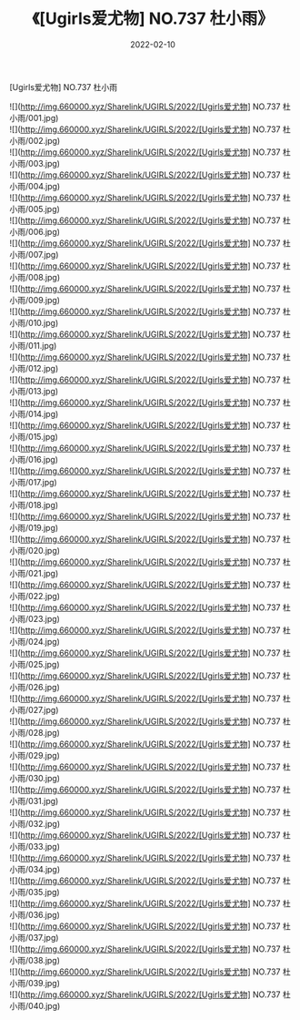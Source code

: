 ﻿---
layout: post
title:  《[Ugirls爱尤物] NO.737 杜小雨》
date:   2022-02-10
img: http://img.660000.xyz/Sharelink/UGIRLS/2022/[Ugirls爱尤物] NO.737 杜小雨/000.jpg
categories: [美女, 清纯, 唯美]
---

[Ugirls爱尤物] NO.737 杜小雨

 ![](http://img.660000.xyz/Sharelink/UGIRLS/2022/[Ugirls爱尤物] NO.737 杜小雨/001.jpg) <br>![](http://img.660000.xyz/Sharelink/UGIRLS/2022/[Ugirls爱尤物] NO.737 杜小雨/002.jpg) <br>![](http://img.660000.xyz/Sharelink/UGIRLS/2022/[Ugirls爱尤物] NO.737 杜小雨/003.jpg) <br>![](http://img.660000.xyz/Sharelink/UGIRLS/2022/[Ugirls爱尤物] NO.737 杜小雨/004.jpg) <br>![](http://img.660000.xyz/Sharelink/UGIRLS/2022/[Ugirls爱尤物] NO.737 杜小雨/005.jpg) <br>![](http://img.660000.xyz/Sharelink/UGIRLS/2022/[Ugirls爱尤物] NO.737 杜小雨/006.jpg) <br>![](http://img.660000.xyz/Sharelink/UGIRLS/2022/[Ugirls爱尤物] NO.737 杜小雨/007.jpg) <br>![](http://img.660000.xyz/Sharelink/UGIRLS/2022/[Ugirls爱尤物] NO.737 杜小雨/008.jpg) <br>![](http://img.660000.xyz/Sharelink/UGIRLS/2022/[Ugirls爱尤物] NO.737 杜小雨/009.jpg) <br>![](http://img.660000.xyz/Sharelink/UGIRLS/2022/[Ugirls爱尤物] NO.737 杜小雨/010.jpg) <br>![](http://img.660000.xyz/Sharelink/UGIRLS/2022/[Ugirls爱尤物] NO.737 杜小雨/011.jpg) <br>![](http://img.660000.xyz/Sharelink/UGIRLS/2022/[Ugirls爱尤物] NO.737 杜小雨/012.jpg) <br>![](http://img.660000.xyz/Sharelink/UGIRLS/2022/[Ugirls爱尤物] NO.737 杜小雨/013.jpg) <br>![](http://img.660000.xyz/Sharelink/UGIRLS/2022/[Ugirls爱尤物] NO.737 杜小雨/014.jpg) <br>![](http://img.660000.xyz/Sharelink/UGIRLS/2022/[Ugirls爱尤物] NO.737 杜小雨/015.jpg) <br>![](http://img.660000.xyz/Sharelink/UGIRLS/2022/[Ugirls爱尤物] NO.737 杜小雨/016.jpg) <br>![](http://img.660000.xyz/Sharelink/UGIRLS/2022/[Ugirls爱尤物] NO.737 杜小雨/017.jpg) <br>![](http://img.660000.xyz/Sharelink/UGIRLS/2022/[Ugirls爱尤物] NO.737 杜小雨/018.jpg) <br>![](http://img.660000.xyz/Sharelink/UGIRLS/2022/[Ugirls爱尤物] NO.737 杜小雨/019.jpg) <br>![](http://img.660000.xyz/Sharelink/UGIRLS/2022/[Ugirls爱尤物] NO.737 杜小雨/020.jpg) <br>![](http://img.660000.xyz/Sharelink/UGIRLS/2022/[Ugirls爱尤物] NO.737 杜小雨/021.jpg) <br>![](http://img.660000.xyz/Sharelink/UGIRLS/2022/[Ugirls爱尤物] NO.737 杜小雨/022.jpg) <br>![](http://img.660000.xyz/Sharelink/UGIRLS/2022/[Ugirls爱尤物] NO.737 杜小雨/023.jpg) <br>![](http://img.660000.xyz/Sharelink/UGIRLS/2022/[Ugirls爱尤物] NO.737 杜小雨/024.jpg) <br>![](http://img.660000.xyz/Sharelink/UGIRLS/2022/[Ugirls爱尤物] NO.737 杜小雨/025.jpg) <br>![](http://img.660000.xyz/Sharelink/UGIRLS/2022/[Ugirls爱尤物] NO.737 杜小雨/026.jpg) <br>![](http://img.660000.xyz/Sharelink/UGIRLS/2022/[Ugirls爱尤物] NO.737 杜小雨/027.jpg) <br>![](http://img.660000.xyz/Sharelink/UGIRLS/2022/[Ugirls爱尤物] NO.737 杜小雨/028.jpg) <br>![](http://img.660000.xyz/Sharelink/UGIRLS/2022/[Ugirls爱尤物] NO.737 杜小雨/029.jpg) <br>![](http://img.660000.xyz/Sharelink/UGIRLS/2022/[Ugirls爱尤物] NO.737 杜小雨/030.jpg) <br>![](http://img.660000.xyz/Sharelink/UGIRLS/2022/[Ugirls爱尤物] NO.737 杜小雨/031.jpg) <br>![](http://img.660000.xyz/Sharelink/UGIRLS/2022/[Ugirls爱尤物] NO.737 杜小雨/032.jpg) <br>![](http://img.660000.xyz/Sharelink/UGIRLS/2022/[Ugirls爱尤物] NO.737 杜小雨/033.jpg) <br>![](http://img.660000.xyz/Sharelink/UGIRLS/2022/[Ugirls爱尤物] NO.737 杜小雨/034.jpg) <br>![](http://img.660000.xyz/Sharelink/UGIRLS/2022/[Ugirls爱尤物] NO.737 杜小雨/035.jpg) <br>![](http://img.660000.xyz/Sharelink/UGIRLS/2022/[Ugirls爱尤物] NO.737 杜小雨/036.jpg) <br>![](http://img.660000.xyz/Sharelink/UGIRLS/2022/[Ugirls爱尤物] NO.737 杜小雨/037.jpg) <br>![](http://img.660000.xyz/Sharelink/UGIRLS/2022/[Ugirls爱尤物] NO.737 杜小雨/038.jpg) <br>![](http://img.660000.xyz/Sharelink/UGIRLS/2022/[Ugirls爱尤物] NO.737 杜小雨/039.jpg) <br>![](http://img.660000.xyz/Sharelink/UGIRLS/2022/[Ugirls爱尤物] NO.737 杜小雨/040.jpg) <br>